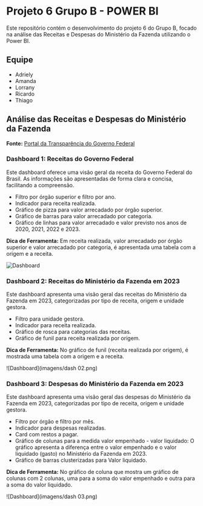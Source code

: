 # Projeto 6 Grupo B - POWER BI

Este repositório contém o desenvolvimento do projeto 6 do Grupo B, focado na análise das Receitas e Despesas do Ministério da Fazenda utilizando o Power BI.

## Equipe
- Adriely
- Amanda
- Lorrany
- Ricardo
- Thiago

## Análise das Receitas e Despesas do Ministério da Fazenda

**Fonte:** [Portal da Transparência do Governo Federal](https://portaldatransparencia.gov.br/)

### Dashboard 1: Receitas do Governo Federal

Este dashboard oferece uma visão geral da receita do Governo Federal do Brasil. As informações são apresentadas de forma clara e concisa, facilitando a compreensão.

- Filtro por órgão superior e filtro por ano.
- Indicador para receita realizada.
- Gráfico de pizza para valor arrecadado por órgão superior.
- Gráfico de barras para valor arrecadado por categoria.
- Gráfico de linhas para valor arrecadado e valor previsto nos anos de 2020, 2021, 2022 e 2023.

**Dica de Ferramenta:** Em receita realizada, valor arrecadado por órgão superior e valor arrecadado por categoria, é apresentada uma tabela com a origem e a receita.

![Dashboard](imagens/dash01.png)

### Dashboard 2: Receitas do Ministério da Fazenda em 2023

Este dashboard apresenta uma visão geral das receitas do Ministério da Fazenda em 2023, categorizadas por tipo de receita, origem e unidade gestora.

- Filtro para unidade gestora.
- Indicador para receita realizada.
- Gráfico de rosca para categorias das receitas.
- Gráfico de funil para receita realizada por origem.

**Dica de Ferramenta:** No gráfico de funil (receita realizada por origem), é mostrada uma tabela com a origem e a receita.

![Dashboard](imagens/dash 02.png)

### Dashboard 3: Despesas do Ministério da Fazenda em 2023

Este dashboard apresenta uma visão geral das despesas do Ministério da Fazenda em 2023, categorizadas por tipo de receita, origem e unidade gestora.

- Filtro por órgão e filtro por mês.
- Indicador para despesas realizadas.
- Card com restos a pagar.
- Gráfico de colunas para a medida valor empenhado - valor liquidado: O gráfico apresenta a diferença entre o valor empenhado e o valor liquidado (gasto) no Ministério da Fazenda em 2023.
- Gráfico de barras clusterizadas para Valor liquidado.

**Dica de Ferramenta:** No gráfico de coluna que mostra um gráfico de colunas com 2 colunas, uma para a soma do valor empenhado e outra para a soma do valor liquidado.

![Dashboard](imagens/dash 03.png)

